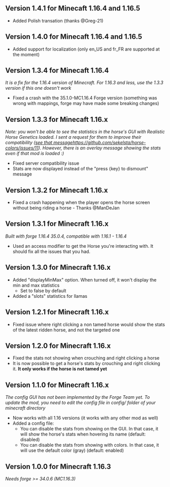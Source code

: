 ## Version 1.4.1 for Minecaft 1.16.4 and 1.16.5

- Added Polish transation (thanks @Greg-21)

## Version 1.4.0 for Minecaft 1.16.4 and 1.16.5

- Added support for localization (only en_US and fr_FR are supported at the moment)

## Version 1.3.4 for Minecaft 1.16.4

*It is a fix for the 1.16.4 version of Minecraft. For 1.16.3 and less, use the 1.3.3 version if this one doesn't work*
- Fixed a crash with the 35.1.0-MC1.16.4 Forge version (something was wrong with mappings, forge may have made some breaking changes)

## Version 1.3.3 for Minecaft 1.16.x

*Note: you won't be able to see the statistics in the horse's GUI
with Realistic Horse Genetics loaded. I sent a request for them to
improve their compatibility ([see that message]()https://github.com/sekelsta/horse-colors/issues/11).
However, there is an overlay message showing the stats even if that mod is loaded :)*

- Fixed server compatibility issue
- Stats are now displayed instead of the "press {key} to dismount" message

## Version 1.3.2 for Minecaft 1.16.x

- Fixed a crash happening when the player opens the horse screen without being riding a horse - Thanks @ManDeJan

## Version 1.3.1 for Minecraft 1.16.x

*Built with forge 1.16.4 35.0.4, compatible with 1.16.1 - 1.16.4*
- Used an access modifier to get the Horse you're interacting with. It should fix all the issues that you had.

## Version 1.3.0 for Minecraft 1.16.x

- Added "displayMinMax" option. When turned off, it won't display the min and max statistics
    - Set to false by default
- Added a "slots" statistics for llamas

## Version 1.2.1 for Minecraft 1.16.x

- Fixed issue where right clicking a non tamed horse would show the stats of the latest ridden horse, and not the targeted one

## Version 1.2.0 for Minecraft 1.16.x

- Fixed the stats not showing when crouching and right clicking a horse
- It is now possible to get a horse's stats by crouching and right clicking it. **It only works if the horse is not tamed yet**

## Version 1.1.0 for Minecraft 1.16.x

*The config GUI has not been implemented by the Forge Team yet. To update the mod, you need to edit the config file in config/ folder of your minecraft directory*

- Now works with all 1.16 versions (it works with any other mod as well)
- Added a config file:
    - You can disable the stats from showing on the GUI. In that case, it will show the horse's stats when hovering its name (default: disabled)
    - You can disable the stats from showing with colors. In that case, it will use the default color (gray) (default: enabled)

## Version 1.0.0 for Minecraft 1.16.3

*Needs forge >= 34.0.6 (MC1.16.3)*
